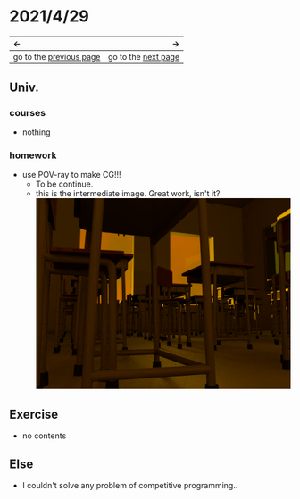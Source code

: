 # 2021/4/29
|←|→|
|:---|---:|
go to the [previous page](./28th.md) | go to the [next page](./30th.md)

## Univ.
### courses
- nothing

### homework
- use POV-ray to make CG!!!
    - To be continue.
    - this is the intermediate image. Great work, isn't it?
    ![img](./img_folder/memory_of_twilight.png)

## Exercise
- no contents

## Else
- I couldn't solve any problem of competitive programming..
